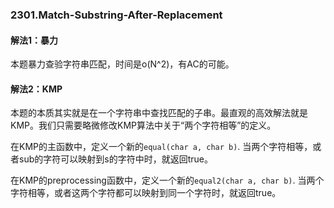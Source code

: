 ### 2301.Match-Substring-After-Replacement

#### 解法1：暴力
本题暴力查验字符串匹配，时间是o(N^2)，有AC的可能。

#### 解法2：KMP
本题的本质其实就是在一个字符串中查找匹配的子串。最直观的高效解法就是KMP。我们只需要略微修改KMP算法中关于“两个字符相等”的定义。

在KMP的主函数中，定义一个新的```equal(char a, char b)```. 当两个字符相等，或者sub的字符可以映射到s的字符中时，就返回true。

在KMP的preprocessing函数中，定义一个新的```equal2(char a, char b)```. 当两个字符相等，或者这两个字符都可以映射到同一个字符时，就返回true。
